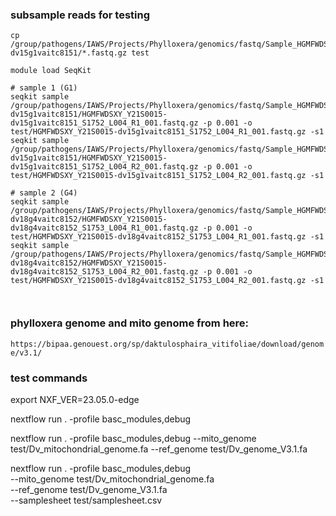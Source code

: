 ### subsample reads for testing
```
cp /group/pathogens/IAWS/Projects/Phylloxera/genomics/fastq/Sample_HGMFWDSXY_Y21S0015-dv15g1vaitc8151/*.fastq.gz test

module load SeqKit

# sample 1 (G1)
seqkit sample /group/pathogens/IAWS/Projects/Phylloxera/genomics/fastq/Sample_HGMFWDSXY_Y21S0015-dv15g1vaitc8151/HGMFWDSXY_Y21S0015-dv15g1vaitc8151_S1752_L004_R1_001.fastq.gz -p 0.001 -o test/HGMFWDSXY_Y21S0015-dv15g1vaitc8151_S1752_L004_R1_001.fastq.gz -s1
seqkit sample /group/pathogens/IAWS/Projects/Phylloxera/genomics/fastq/Sample_HGMFWDSXY_Y21S0015-dv15g1vaitc8151/HGMFWDSXY_Y21S0015-dv15g1vaitc8151_S1752_L004_R2_001.fastq.gz -p 0.001 -o test/HGMFWDSXY_Y21S0015-dv15g1vaitc8151_S1752_L004_R2_001.fastq.gz -s1

# sample 2 (G4)
seqkit sample /group/pathogens/IAWS/Projects/Phylloxera/genomics/fastq/Sample_HGMFWDSXY_Y21S0015-dv18g4vaitc8152/HGMFWDSXY_Y21S0015-dv18g4vaitc8152_S1753_L004_R1_001.fastq.gz -p 0.001 -o test/HGMFWDSXY_Y21S0015-dv18g4vaitc8152_S1753_L004_R1_001.fastq.gz -s1
seqkit sample /group/pathogens/IAWS/Projects/Phylloxera/genomics/fastq/Sample_HGMFWDSXY_Y21S0015-dv18g4vaitc8152/HGMFWDSXY_Y21S0015-dv18g4vaitc8152_S1753_L004_R2_001.fastq.gz -p 0.001 -o test/HGMFWDSXY_Y21S0015-dv18g4vaitc8152_S1753_L004_R2_001.fastq.gz -s1



```

### phylloxera genome and mito genome from here: 
`https://bipaa.genouest.org/sp/daktulosphaira_vitifoliae/download/genome/v3.1/`

### test commands

export NXF_VER=23.05.0-edge

nextflow run . -profile basc_modules,debug

nextflow run . -profile basc_modules,debug --mito_genome test/Dv_mitochondrial_genome.fa --ref_genome test/Dv_genome_V3.1.fa

nextflow run . -profile basc_modules,debug \
    --mito_genome test/Dv_mitochondrial_genome.fa \
    --ref_genome test/Dv_genome_V3.1.fa \
    --samplesheet test/samplesheet.csv